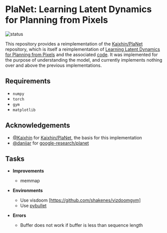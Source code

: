 # PlaNet: Learning Latent Dynamics for Planning from Pixels
![status](https://img.shields.io/badge/status-development-orange)

This repository provides a reimplementation of the [Kaixhin/PlaNet](https://github.com/Kaixhin/PlaNet) repository, which is itself a reimplementation of [Learning Latent Dynamics for Planning from Pixels](https://arxiv.org/abs/1811.04551) and the associated [code](https://github.com/google-research/planet). It was implemented for the purpose of understanding the model, and currently implements nothing over and above the previous implementations.

## Requirements
- `numpy`
- `torch`
- `gym`
- `matplotlib`

## Acknowledgements
- [@Kaixhin](https://github.com/Kaixhin) for [Kaixhin/PlaNet](https://github.com/Kaixhin/PlaNet), the basis for this implementation
- [@danijar](https://github.com/danijar) for [google-research/planet](https://github.com/google-research/planet)

## Tasks
- __Improvements__
  - memmap

- __Environments__
  - Use visdoom [https://github.com/shakenes/vizdoomgym]
  - Use [pybullet](https://github.com/benelot/pybullet-gym)

- __Errors__
  - Buffer does not work if buffer is less than sequence length

